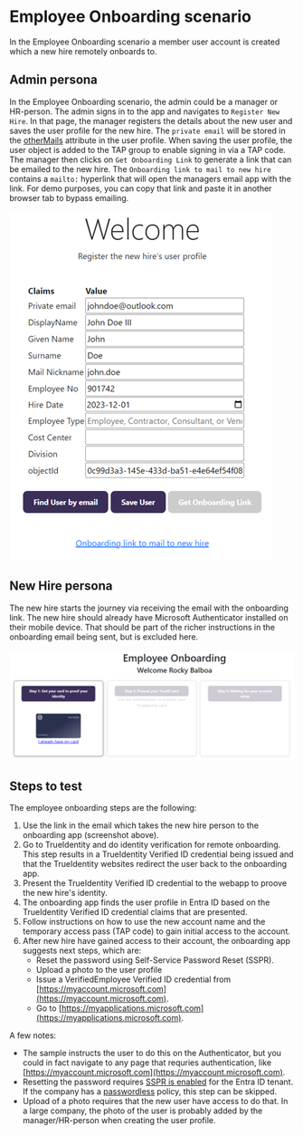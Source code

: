 # Employee Onboarding scenario

In the Employee Onboarding scenario a member user account is created which a new hire remotely onboards to.

## Admin persona

In the Employee Onboarding scenario, the admin could be a manager or HR-person. The admin signs in to the app and navigates to `Register New Hire`. 
In that page, the manager registers the details about the new user and saves the user profile for the new hire.
The `private email` will be stored in the [otherMails](https://learn.microsoft.com/en-us/graph/api/resources/user?view=graph-rest-1.0#properties) attribute in the user profile.
When saving the user profile, the user object is added to the TAP group to enable signing in via a TAP code.
The manager then clicks on `Get Onboarding Link` to generate a link that can be emailed to the new hire. The `Onboarding link to mail to new hire` contains a `mailto:` hyperlink 
that will open the managers email app with the link. For demo purposes, you can copy that link and paste it in another browser tab to bypass emailing.

![Register New Hire screen](ReadmeFiles/registerNewHire.PNG)

## New Hire persona

The new hire starts the journey via receiving the email with the onboarding link. The new hire should already have Microsoft Authenticator installed on their mobile device. 
That should be part of the richer instructions in the onboarding email being sent, but is excluded here.

![Onboarding New Hire screen](ReadmeFiles/NewHireOnboarding.PNG)

## Steps to test

The employee onboarding steps are the following:

1. Use the link in the email which takes the new hire person to the onboarding app (screenshot above).
1. Go to TrueIdentity and do identity verification for remote onboarding. This step results in a TrueIdentity Verified ID credential being issued and that the TrueIdentity websites redirect the user back to the onboarding app.
1. Present the TrueIdentity Verified ID credential to the webapp to proove the new hire's identity.
1. The onboarding app finds the user profile in Entra ID based on the TrueIdentity Verified ID credential claims that are presented. 
1. Follow instructions on how to use the new account name and the temporary access pass (TAP code) to gain initial access to the account. 
1. After new hire have gained access to their account, the onboarding app suggests next steps, which are:
    - Reset the password using Self-Service Password Reset (SSPR).
    - Upload a photo to the user profile
    - Issue a VerifiedEmployee Verified ID credential from [https://myaccount.microsoft.com](https://myaccount.microsoft.com).
    - Go to [https://myapplications.microsoft.com](https://myapplications.microsoft.com).

A few notes:
- The sample instructs the user to do this on the Authenticator, but you could in fact navigate to any page that requries authentication, like [https://myaccount.microsoft.com](https://myaccount.microsoft.com).
- Resetting the password requires [SSPR is enabled](https://learn.microsoft.com/en-us/entra/identity/authentication/tutorial-enable-sspr) for the Entra ID tenant. If the company has a [passwordless](https://support.microsoft.com/en-au/account-billing/how-to-go-passwordless-with-your-microsoft-account-674ce301-3574-4387-a93d-916751764c43) policy, this step can be skipped.
- Upload of a photo requires that the new user have access to do that. In a large company, the photo of the user is probably added by the manager/HR-person when creating the user profile.

